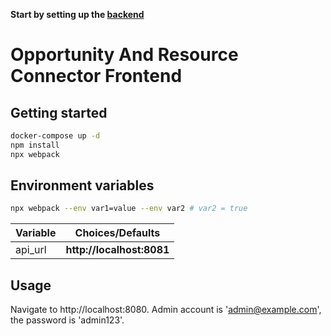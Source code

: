 **Start by setting up the [backend](https://github.com/Mentor-Canada/Opportunity-and-Resource-Connector-Backend)**

# Opportunity And Resource Connector Frontend

## Getting started

```bash
docker-compose up -d
npm install
npx webpack
```

## Environment variables

```bash
npx webpack --env var1=value --env var2 # var2 = true
```

| Variable | Choices/Defaults          | 
|----------|---------------------------|
| api_url  | **http://localhost:8081** |                                               |

## Usage

Navigate to http://localhost:8080. Admin account is 'admin@example.com', the password is 'admin123'.
